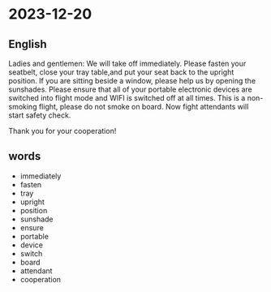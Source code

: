 # 2023-12-20

## English
Ladies and gentlemen:
We will take off immediately. Please fasten your seatbelt, close your tray table,and put your seat back to the upright position. If you are sitting beside a
window, please help us by opening the sunshades. Please ensure that all of
your portable electronic devices are switched into flight mode and WIFI is
switched off at all times. This is a non-smoking flight, please do not smoke on
board. Now fight attendants will start safety check.

Thank you for your cooperation!

## words
* immediately
* fasten
* tray
* upright
* position
* sunshade
* ensure
* portable
* device
* switch
* board
* attendant
* cooperation

